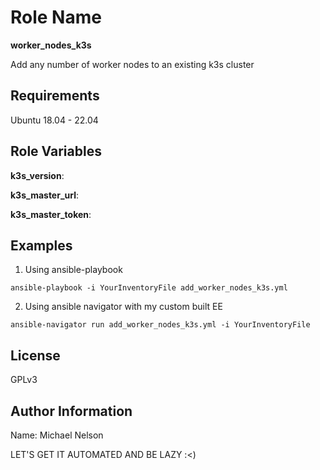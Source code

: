 Role Name
=========

**worker_nodes_k3s**

Add any number of worker nodes to an existing k3s cluster

Requirements
------------

Ubuntu 18.04 - 22.04

Role Variables
--------------

**k3s_version**:

**k3s_master_url**:

**k3s_master_token**:


Examples
----------------

1. Using ansible-playbook

```
ansible-playbook -i YourInventoryFile add_worker_nodes_k3s.yml

```

2. Using ansible navigator with my custom built EE

```
ansible-navigator run add_worker_nodes_k3s.yml -i YourInventoryFile

```

License
-------

GPLv3

Author Information
------------------

Name: Michael Nelson

LET'S GET IT AUTOMATED AND BE LAZY :<)
